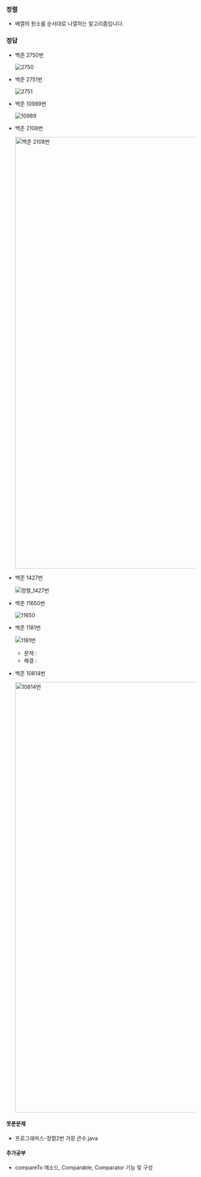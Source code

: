 ### 정렬
- 배열의 원소를 순서대로 나열하는 알고리즘입니다.


### 정답

- 백준 2750번
  
  ![2750](https://user-images.githubusercontent.com/46203866/97084884-cbf7a300-1654-11eb-901c-eb8bd33a09b4.PNG)

- 백준 2751번

  ![2751](https://user-images.githubusercontent.com/46203866/97084893-da45bf00-1654-11eb-99ea-83ceda1c279c.PNG)

- 백준 10989번
  
  ![10989](https://user-images.githubusercontent.com/46203866/97084895-db76ec00-1654-11eb-9258-f9320a14ca5b.PNG)


- 백준 2108번
  
  <img width="1151" alt="백준 2108번" src="https://user-images.githubusercontent.com/46203866/97010932-04c64800-1581-11eb-9331-bfca230673c2.png">

- 백준 1427번
  
  ![정렬_1427번](https://user-images.githubusercontent.com/46203866/97084344-3c9cc080-1651-11eb-9e7d-18376c74d601.PNG)

- 백준 11650번

  ![11650](https://user-images.githubusercontent.com/46203866/97107079-eb500800-1708-11eb-8f4e-ce63facf85f7.PNG)
  
- 백준 1181번

  ![1181번](https://user-images.githubusercontent.com/46203866/97113790-f1a5aa80-172f-11eb-8895-4f7e383e114e.PNG)
  
  - 문제 : 
  - 해결 : 
  
- 백준 10814번

  <img width="1148" alt="10814번" src="https://user-images.githubusercontent.com/46203866/97305695-d1e1c400-18a0-11eb-912d-6a16221cfdb0.png">

  
#### 못푼문제
- 프로그래머스-정렬2번 가장 큰수.java

#### 추가공부
- compareTo 메소드, Comparable, Comparator 기능 및 구성
